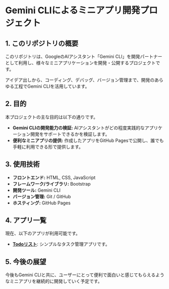 # Gemini CLIによるミニアプリ開発プロジェクト

## 1. このリポジトリの概要

このリポジトリは、GoogleのAIアシスタント「Gemini CLI」を開発パートナーとして利用し、様々なミニアプリケーションを開発・公開するプロジェクトです。

アイデア出しから、コーディング、デバッグ、バージョン管理まで、開発のあらゆる工程でGemini CLIを活用しています。

## 2. 目的

本プロジェクトの主な目的は以下の通りです。

- **Gemini CLIの開発能力の検証:** AIアシスタントがどの程度実践的なアプリケーション開発をサポートできるかを検証します。
- **便利なミニアプリの提供:** 作成したアプリをGitHub Pagesで公開し、誰でも手軽に利用できる形で提供します。

## 3. 使用技術

- **フロントエンド:** HTML, CSS, JavaScript
- **フレームワーク/ライブラリ:** Bootstrap
- **開発ツール:** Gemini CLI
- **バージョン管理:** Git / GitHub
- **ホスティング:** GitHub Pages

## 4. アプリ一覧

現在、以下のアプリが利用可能です。

- **[Todoリスト](https://kumi9321.github.io/AppParty/todo/)**: シンプルなタスク管理アプリです。

## 5. 今後の展望

今後もGemini CLIと共に、ユーザーにとって便利で面白いと感じてもらえるようなミニアプリを継続的に開発していく予定です。
